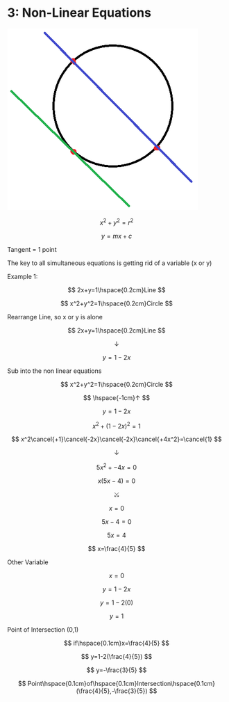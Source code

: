 # 3: Non-Linear Equations

![maths.png](3%20Non-Line%20c245b/maths.png)

$$
x^2+y^2=r^2
$$

$$
y=mx+c
$$

Tangent = 1 point

The key to all simultaneous equations is getting rid of a variable (x or y)

Example 1:

$$
2x+y=1\hspace{0.2cm}Line
$$

$$
x^2+y^2=1\hspace{0.2cm}Circle
$$

Rearrange Line, so x or y is alone

$$
2x+y=1\hspace{0.2cm}Line
$$

$$
↓
$$

$$
y=1-2x
$$

Sub into the non linear equations

$$
x^2+y^2=1\hspace{0.2cm}Circle
$$

$$
\hspace{-1cm}↑
$$

$$
y=1-2x
$$

$$
x^2+(1-2x)^2=1
$$

$$
x^2\cancel{+1}\cancel{-2x}\cancel{-2x}\cancel{+4x^2}=\cancel{1}
$$

$$
↓
$$

$$
5x^2+-4x=0
$$

$$
x(5x-4)=0
$$

$$
⤩
$$

$$
x=0
$$

$$
5x-4=0
$$

$$
5x=4
$$

$$
x=\frac{4}{5}
$$

Other Variable

$$
x=0
$$

$$
y=1-2x
$$

$$
y=1-2(0)
$$

$$
y=1
$$

Point of Intersection (0,1)

$$
if\hspace{0.1cm}x=\frac{4}{5}
$$

$$
y=1-2(\frac{4}{5})
$$

$$
y=-\frac{3}{5}
$$

$$
Point\hspace{0.1cm}of\hspace{0.1cm}Intersection\hspace{0.1cm}(\frac{4}{5},-\frac{3}{5})
$$